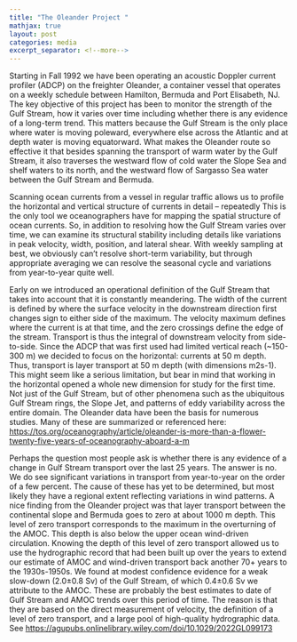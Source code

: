 ```yaml
---
title: "The Oleander Project "
mathjax: true
layout: post
categories: media
excerpt_separator: <!--more-->
---
```


Starting in Fall 1992 we have been operating an acoustic Doppler current profiler (ADCP) on the freighter Oleander, a container vessel that operates on a weekly schedule between Hamilton, Bermuda and Port Elisabeth, NJ. The key objective of this project has been to monitor the strength of the Gulf Stream, how it varies over time including whether there is any evidence of a long-term trend. This matters because the Gulf Stream is the only place where water is moving poleward, everywhere else across the Atlantic and at depth water is moving equatorward. What makes the Oleander route so effective it that besides spanning the transport of warm water by the Gulf Stream, it also traverses the westward flow of cold water the Slope Sea and shelf waters to its north, and the westward flow of Sargasso Sea water between the Gulf Stream and Bermuda. 
<!--more-->

Scanning ocean currents from a vessel in regular traffic allows us to profile the horizontal and vertical structure of currents in detail – repeatedly This is the only tool we oceanographers have for mapping the spatial structure of ocean currents. So, in addition to resolving how the Gulf Stream varies over time, we can examine its structural stability including details like variations in peak velocity, width, position, and lateral shear. With weekly sampling at best, we obviously can’t resolve short-term variability, but through appropriate averaging we can resolve the seasonal cycle and variations from year-to-year quite well. 

Early on we introduced an operational definition of the Gulf Stream that takes into account that it is constantly meandering. The width of the current is defined by where the surface velocity in the downstream direction first changes sign to either side of the maximum. The velocity maximum defines where the current is at that time, and the zero crossings define the edge of the stream. Transport is thus the integral of downstream velocity from side-to-side. Since the ADCP that was first used had limited vertical reach (~150-300 m) we decided to focus on the horizontal: currents at 50 m depth. Thus, transport is layer transport at 50 m depth (with dimensions m2s-1). This might seem like a serious limitation, but bear in mind that working in the horizontal opened a whole new dimension for study for the first time. Not just of the Gulf Stream, but of other phenomena such as the ubiquitous Gulf Stream rings, the Slope Jet, and patterns of eddy variability across the entire domain.  The Oleander data have been the basis for numerous studies. Many of these are summarized or referenced here: https://tos.org/oceanography/article/oleander-is-more-than-a-flower-twenty-five-years-of-oceanography-aboard-a-m

Perhaps the question most people ask is whether there is any evidence of a change in Gulf Stream transport over the last 25 years. The answer is no. We do see significant variations in transport from year-to-year on the order of a few percent. The cause of these has yet to be determined, but most likely they have a regional extent reflecting variations in wind patterns. A nice finding from the Oleander project was that layer transport between the continental slope and Bermuda goes to zero at about 1000 m depth. This level of zero transport corresponds to the maximum in the overturning of the AMOC. This depth is also below the upper ocean wind-driven circulation. Knowing the depth of this level of zero transport allowed us to use the hydrographic record that had been built up over the years to extend our estimate of AMOC and wind-driven transport back another 70+ years to the 1930s-1950s. We found at modest confidence evidence for a weak slow-down (2.0±0.8 Sv) of the Gulf Stream, of which 0.4±0.6 Sv we attribute to the AMOC. These are probably the best estimates to date of Gulf Stream and AMOC trends over this period of time. The reason is that they are based on the direct measurement of velocity, the definition of a level of zero transport, and a large pool of high-quality hydrographic data. See https://agupubs.onlinelibrary.wiley.com/doi/10.1029/2022GL099173


